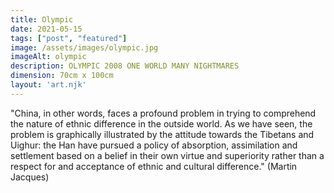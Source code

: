 ```yaml
---
title: Olympic
date: 2021-05-15
tags: ["post", "featured"]
image: /assets/images/olympic.jpg
imageAlt: olympic
description: OLYMPIC 2008 ONE WORLD MANY NIGHTMARES
dimension: 70cm x 100cm
layout: 'art.njk'
---
```


"China, in other words, faces a profound problem in trying to comprehend the nature of ethnic difference in the outside world. As we have seen, the problem is graphically illustrated by the attitude towards the Tibetans and Uighur: the Han have pursued a policy of absorption, assimilation and settlement based on a belief in their own virtue and superiority rather than a respect for and acceptance of ethnic and cultural difference." (Martin Jacques)